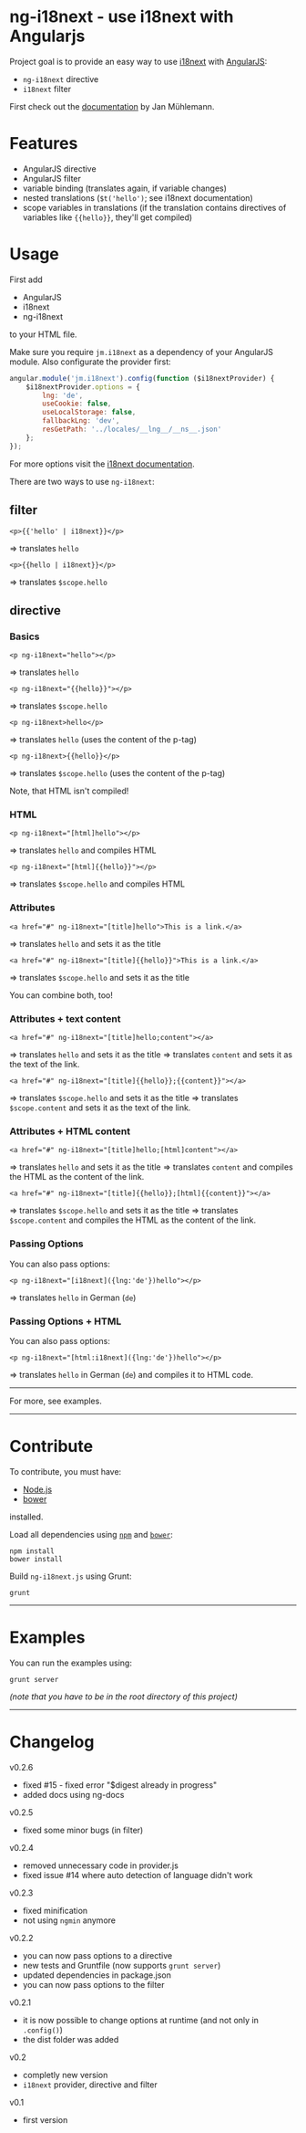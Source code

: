 # ng-i18next - use i18next with Angularjs #

Project goal is to provide an easy way to use [i18next](http://i18next.com/) with [AngularJS](http://angularjs.org/):

- `ng-i18next` directive
- `i18next` filter

First check out the [documentation](http://i18next.com) by Jan Mühlemann.

# Features #
- AngularJS directive
- AngularJS filter
- variable binding (translates again, if variable changes)
- nested translations (`$t('hello')`; see i18next documentation)
- scope variables in translations (if the translation contains directives of variables like `{{hello}}`, they'll get compiled)

# Usage #
First add

- AngularJS
- i18next
- ng-i18next

to your HTML file.

Make sure you require `jm.i18next` as a dependency of your AngularJS module. Also configurate the provider first:

```js
angular.module('jm.i18next').config(function ($i18nextProvider) {
	$i18nextProvider.options = {
		lng: 'de',
		useCookie: false,
		useLocalStorage: false,
		fallbackLng: 'dev',
		resGetPath: '../locales/__lng__/__ns__.json'
	};
});
```

For more options visit the [i18next documentation](http://i18next.com/pages/doc_init.html).

There are two ways to use ````ng-i18next````:

## filter ##
	<p>{{'hello' | i18next}}</p>
=> translates ````hello````

	<p>{{hello | i18next}}</p>
=> translates ````$scope.hello````

## directive ##

### Basics ###

	<p ng-i18next="hello"></p>
=> translates ````hello````

	<p ng-i18next="{{hello}}"></p>
=> translates ````$scope.hello````

	<p ng-i18next>hello</p>
=> translates ````hello```` (uses the content of the p-tag)

	<p ng-i18next>{{hello}}</p>
=> translates ````$scope.hello```` (uses the content of the p-tag)

Note, that HTML isn't compiled!

### HTML ###

	<p ng-i18next="[html]hello"></p>
=> translates ````hello```` and compiles HTML

	<p ng-i18next="[html]{{hello}}"></p>
=> translates ````$scope.hello```` and compiles HTML

### Attributes ###

	<a href="#" ng-i18next="[title]hello">This is a link.</a>
=> translates ````hello```` and sets it as the title

	<a href="#" ng-i18next="[title]{{hello}}">This is a link.</a>
=> translates ````$scope.hello```` and sets it as the title

You can combine both, too!

### Attributes + text content ###

	<a href="#" ng-i18next="[title]hello;content"></a>
=> translates ````hello```` and sets it as the title
=> translates ````content```` and sets it as the text of the link.

	<a href="#" ng-i18next="[title]{{hello}};{{content}}"></a>
=> translates ````$scope.hello```` and sets it as the title
=> translates ````$scope.content```` and sets it as the text of the link.

### Attributes + HTML content ###

	<a href="#" ng-i18next="[title]hello;[html]content"></a>
=> translates ````hello```` and sets it as the title
=> translates ````content```` and compiles the HTML as the content of the link.

	<a href="#" ng-i18next="[title]{{hello}};[html]{{content}}"></a>
=> translates ````$scope.hello```` and sets it as the title
=> translates ````$scope.content```` and compiles the HTML as the content of the link.

### Passing Options ###
You can also pass options:

	<p ng-i18next="[i18next]({lng:'de'})hello"></p>
=> translates ````hello```` in German (````de````)

### Passing Options + HTML ###
You can also pass options:

	<p ng-i18next="[html:i18next]({lng:'de'})hello"></p>
=> translates ````hello```` in German (````de````) and compiles it to HTML code.

---------

For more, see examples.

---------

# Contribute #

To contribute, you must have:

- [Node.js](http://nodejs.org/)
- [bower](http://bower.io/)

installed.

Load all dependencies using [`npm`](https://npmjs.org/) and [`bower`](http://bower.io/):

	npm install
	bower install

Build `ng-i18next.js` using Grunt:

	grunt

---------

# Examples #

You can run the examples using:

	grunt server

_(note that you have to be in the root directory of this project)_

---------

# Changelog #

v0.2.6
- fixed #15 - fixed error "$digest already in progress"
- added docs using ng-docs

v0.2.5
- fixed some minor bugs (in filter)

v0.2.4
- removed unnecessary code in provider.js
- fixed issue #14 where auto detection of language didn't work

v0.2.3
- fixed minification
- not using `ngmin` anymore

v0.2.2
- you can now pass options to a directive
- new tests and Gruntfile (now supports `grunt server`)
- updated dependencies in package.json
- you can now pass options to the filter

v0.2.1
- it is now possible to change options at runtime (and not only in `.config()`)
- the dist folder was added

v0.2
- completly new version
- `i18next` provider, directive and filter

v0.1
- first version
